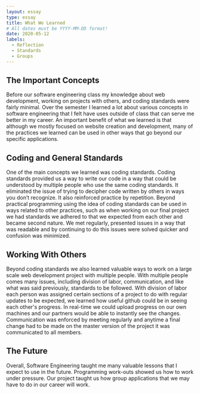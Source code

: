 ```yaml
---
layout: essay
type: essay
title: What We Learned
# All dates must be YYYY-MM-DD format!
date: 2020-05-12
labels:
  - Reflection
  - Standards
  - Groups
---
```

## The Important Concepts

  Before our software engineering class my knowledge about web development, working on projects with others, and coding standards were fairly minimal. Over the semester I learned a lot about various concepts in software engineering that I felt have uses outside of class that can serve me better in my career. An important benefit of what we learned is that although we mostly focused on website creation and development, many of the practices we learned can be used in other ways that go beyond our specific applications.

## Coding and General Standards

  One of the main concepts we learned was coding standards. Coding standards provided us a way to write our code in a way that could be understood by multiple people who use the same coding standards. It eliminated the issue of trying to decipher code written by others in ways you don’t recognize. It also reinforced practice by repetition. Beyond practical programming using the idea of coding standards can be used in ways related to other practices, such as when working on our final project we had standards we adhered to that we expected from each other and became second nature. We met regularly, presented issues in a way that was readable and by continuing to do this issues were solved quicker and confusion was minimized.
  
## Working With Others

  Beyond coding standards we also learned valuable ways to work on a large scale web development project with multiple people. With  multiple people comes many issues, including division of labor, communication, and like what was said previously, standards to be followed. With division of labor each person was assigned certain sections of a project to do with regular updates to be expected, we learned how useful github could be in seeing each other's progress. In real-time we could upload progress on our own machines and our partners would be able to instantly see the changes. Communication was enforced by meeting regularly and anytime a final change had to be made on the master version of the project it was communicated to all members.
  
## The Future

  Overall, Software Engineering taught me many valuable lessons that I expect to use in the future. Programming work-outs showed us how to work under pressure. Our project taught us how group applications that we may have to do in our career will work.
